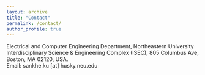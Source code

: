 ```yaml
---
layout: archive
title: "Contact"
permalink: /contact/
author_profile: true
---
```

Electrical and Computer Engineering Department, Northeastern University<br>
Interdisciplinary Science & Engineering Complex (ISEC), 805 Columbus Ave, Boston, MA 02120, USA.<br>
Email: sankhe.ku [at] husky.neu.edu

